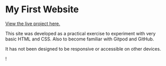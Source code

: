 <h1 align=”center”>My First Website</h1>

[View the live project here.](https://roxjade.github.io/my-full-template/)

This site was developed as a practical exercise to experiment with very basic HTML and CSS. Also to become familiar with Gitpod and GitHub. 

It has not been designed to be responsive or accessible on other devices. 

!
